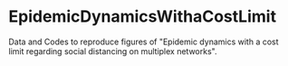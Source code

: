 # EpidemicDynamicsWithaCostLimit
Data and Codes to reproduce figures of "Epidemic dynamics with a cost limit regarding social distancing on multiplex networks".
